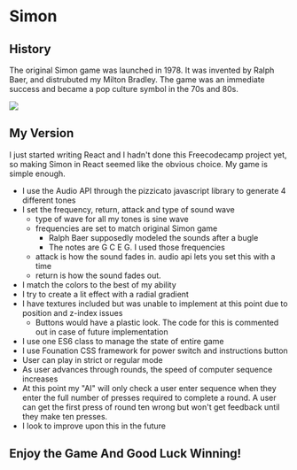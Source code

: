 # Simon
## History
The original Simon game was launched in 1978.  It was invented by Ralph Baer, and distrubuted my Milton Bradley.  The game was an immediate success and became a pop culture symbol in the 70s and 80s.

![](https://upload.wikimedia.org/wikipedia/commons/thumb/9/99/OriginalSimon.jpg/220px-OriginalSimon.jpg)

## My Version
I just started writing React and I hadn't done this Freecodecamp project yet, so making Simon in React seemed like the obvious
choice.  My game is simple enough.
- I use the Audio API through the pizzicato javascript library to generate 4 different tones
- I set the frequency, return, attack and type of sound wave
  - type of wave for all my tones is sine wave
  - frequencies are set to match original Simon game
    - Ralph Baer supposedly modeled the sounds after a bugle
    - The notes are G C E G. I used those frequencies
  - attack is how the sound fades in.  audio api lets you set this with a time
  - return is how the sound fades out.
- I match the colors to the best of my ability
- I try to create a lit effect with a radial gradient
- I have textures included but was unable to implement at this point due to position and z-index issues
  - Buttons would have a plastic look.  The code for this is commented out in case of future implementation
- I use one ES6 class to manage the state of entire game
- I use Founation CSS framework for power switch and instructions button
- User can play in strict or regular mode
- As user advances through rounds, the speed of computer sequence increases
- At this point my "AI" will only check a user enter sequence when they enter the full number of presses required to complete
a round.  A user can get the first press of round ten wrong but won't get feedback until they make ten presses.
- I look to improve upon this in the future

## Enjoy the Game And Good Luck Winning!
